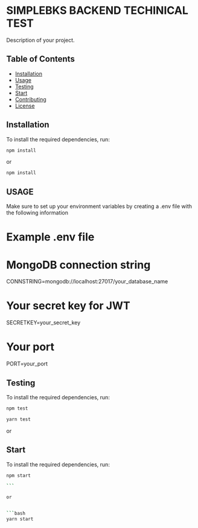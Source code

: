 # SIMPLEBKS BACKEND TECHINICAL TEST

Description of your project.

## Table of Contents

- [Installation](#installation)
- [Usage](#usage)
- [Testing](#testing)
- [Start](#start)
- [Contributing](#contributing)
- [License](#license)

## Installation

To install the required dependencies, run:

```bash
npm install

```

or

```bash
npm install

```

## USAGE

Make sure to set up your environment variables by creating a .env file with the following information

# Example .env file

# MongoDB connection string

CONNSTRING=mongodb://localhost:27017/your_database_name

# Your secret key for JWT

SECRETKEY=your_secret_key

# Your port

PORT=your_port

## Testing

To install the required dependencies, run:

```bash
npm test

```

```bash
yarn test

```

or

## Start

To install the required dependencies, run:

````bash
npm start

```

or


```bash
yarn start

````

